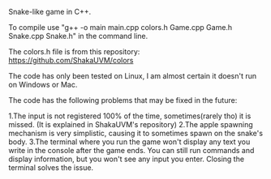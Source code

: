 Snake-like game in C++.

To compile use "g++ -o main main.cpp colors.h Game.cpp Game.h Snake.cpp Snake.h" in the command line.

The colors.h file is from this repository: https://github.com/ShakaUVM/colors

The code has only been tested on Linux, I am almost certain it doesn't run on Windows or Mac.

The code has the following problems that may be fixed in the future:

1.The input is not registered 100% of the time, sometimes(rarely tho) it is missed. (It is explained in ShakaUVM's repository)
2.The apple spawning mechanism is very simplistic, causing it to sometimes spawn on the snake's body.
3.The terminal where you run the game won't display any text you write in the console after the game ends. You can still run commands and display information, but you won't see any input you enter. Closing the terminal solves the issue.
    
